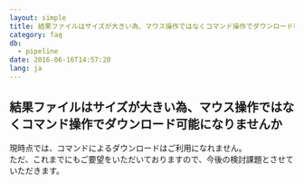 ```yaml
---
layout: simple
title: 結果ファイルはサイズが大きい為、マウス操作ではなくコマンド操作でダウンロード可能になりませんか
category: faq
db:
  - pipeline
date: 2016-06-16T14:57:20
lang: ja
---
```


## 結果ファイルはサイズが大きい為、マウス操作ではなくコマンド操作でダウンロード可能になりませんか

現時点では、コマンドによるダウンロードはご利用になれません。<br>ただ、これまでにもご要望をいただいておりますので、今後の検討課題とさせていただきます。